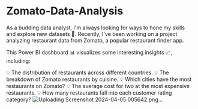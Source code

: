 # Zomato-Data-Analysis
As a budding data analyst, I'm always looking for ways to hone my skills and explore new datasets 📑. Recently, I've been working on a project analyzing restaurant data from Zomato, a popular restaurant finder app.

This Power BI dashboard 📊 visualizes some interesting insights 📈, including:

💡 The distribution of restaurants across different countries.
💡 The breakdown of Zomato restaurants by cuisine.
💡 Which cities have the most restaurants on Zomato?
💡 The average cost for two at the most expensive restaurants.
💡 How many restaurants fall into each customer rating category?
![Uploading Screenshot 2024-04-05 005642.png…]()
